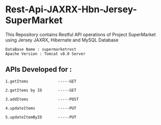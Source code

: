 # Rest-Api-JAXRX-Hbn-Jersey-SuperMarket
This Repository contains Restful API operations of Project SuperMarket using Jersey JAXRX, Hibernate and MySQL Database 
```
DataBase Name : supermarketrest
Apache Version : Tomcat v8.0 Server
```

## APIs Developed for  :


```
1.getItems             -----GET

2.getItems by ID       -----GET

3.addItems             -----POST

4.updateItems          -----PUT

5.updateItemByID       -----PUT

```
